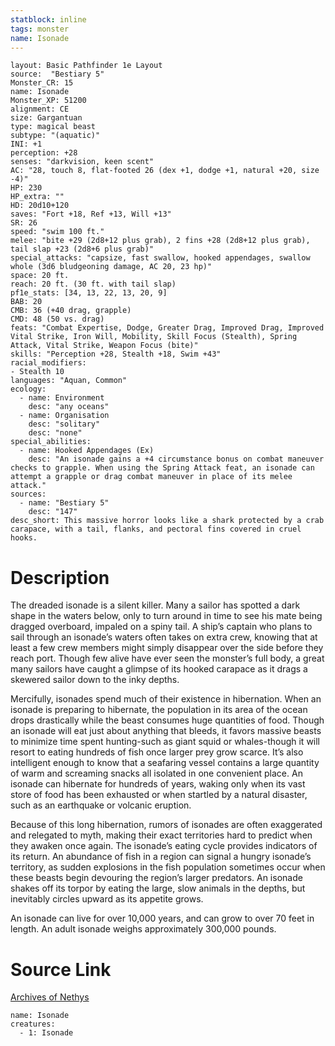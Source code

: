 ```yaml
---
statblock: inline
tags: monster
name: Isonade
---
```

```statblock
layout: Basic Pathfinder 1e Layout
source:  "Bestiary 5"
Monster_CR: 15
name: Isonade
Monster_XP: 51200
alignment: CE
size: Gargantuan
type: magical beast
subtype: "(aquatic)"
INI: +1
perception: +28
senses: "darkvision, keen scent"
AC: "28, touch 8, flat-footed 26 (dex +1, dodge +1, natural +20, size -4)"
HP: 230
HP_extra: ""
HD: 20d10+120
saves: "Fort +18, Ref +13, Will +13"
SR: 26
speed: "swim 100 ft."
melee: "bite +29 (2d8+12 plus grab), 2 fins +28 (2d8+12 plus grab), tail slap +23 (2d8+6 plus grab)"
special_attacks: "capsize, fast swallow, hooked appendages, swallow whole (3d6 bludgeoning damage, AC 20, 23 hp)"
space: 20 ft.
reach: 20 ft. (30 ft. with tail slap)
pf1e_stats: [34, 13, 22, 13, 20, 9]
BAB: 20
CMB: 36 (+40 drag, grapple)
CMD: 48 (50 vs. drag)
feats: "Combat Expertise, Dodge, Greater Drag, Improved Drag, Improved Vital Strike, Iron Will, Mobility, Skill Focus (Stealth), Spring Attack, Vital Strike, Weapon Focus (bite)"
skills: "Perception +28, Stealth +18, Swim +43"
racial_modifiers:
- Stealth 10
languages: "Aquan, Common"
ecology:
  - name: Environment
    desc: "any oceans"
  - name: Organisation
    desc: "solitary"
    desc: "none"
special_abilities:
  - name: Hooked Appendages (Ex)
    desc: "An isonade gains a +4 circumstance bonus on combat maneuver checks to grapple. When using the Spring Attack feat, an isonade can attempt a grapple or drag combat maneuver in place of its melee attack."
sources:
  - name: "Bestiary 5"
    desc: "147"
desc_short: This massive horror looks like a shark protected by a crab carapace, with a tail, flanks, and pectoral fins covered in cruel hooks.
```
# Description
The dreaded isonade is a silent killer. Many a sailor has spotted a dark shape in the waters below, only to turn around in time to see his mate being dragged overboard, impaled on a spiny tail. A ship’s captain who plans to sail through an isonade’s waters often takes on extra crew, knowing that at least a few crew members might simply disappear over the side before they reach port. Though few alive have ever seen the monster’s full body, a great many sailors have caught a glimpse of its hooked carapace as it drags a skewered sailor down to the inky depths.

 Mercifully, isonades spend much of their existence in hibernation. When an isonade is preparing to hibernate, the population in its area of the ocean drops drastically while the beast consumes huge quantities of food. Though an isonade will eat just about anything that bleeds, it favors massive beasts to minimize time spent hunting-such as giant squid or whales-though it will resort to eating hundreds of fish once larger prey grow scarce. It’s also intelligent enough to know that a seafaring vessel contains a large quantity of warm and screaming snacks all isolated in one convenient place. An isonade can hibernate for hundreds of years, waking only when its vast store of food has been exhausted or when startled by a natural disaster, such as an earthquake or volcanic eruption.

 Because of this long hibernation, rumors of isonades are often exaggerated and relegated to myth, making their exact territories hard to predict when they awaken once again. The isonade’s eating cycle provides indicators of its return. An abundance of fish in a region can signal a hungry isonade’s territory, as sudden explosions in the fish population sometimes occur when these beasts begin devouring the region’s larger predators. An isonade shakes off its torpor by eating the large, slow animals in the depths, but inevitably circles upward as its appetite grows.

 An isonade can live for over 10,000 years, and can grow to over 70 feet in length. An adult isonade weighs approximately 300,000 pounds.
# Source Link
[Archives of Nethys](https://aonprd.com/MonsterDisplay.aspx?ItemName=Isonade)
```encounter-table
name: Isonade
creatures:
  - 1: Isonade
```

